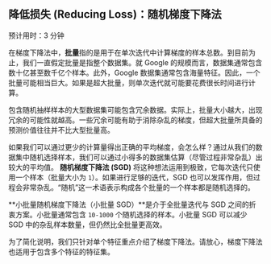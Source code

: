 ## 降低损失 (Reducing Loss)：随机梯度下降法

预计用时：3 分钟

在梯度下降法中，**批量**指的是用于在单次迭代中计算梯度的样本总数。到目前为止，我们一直假定批量是指整个数据集。就 Google 的规模而言，数据集通常包含数十亿甚至数千亿个样本。此外，Google 数据集通常包含海量特征。因此，一个批量可能相当巨大。如果是超大批量，则单次迭代就可能要花费很长时间进行计算。

包含随机抽样样本的大型数据集可能包含冗余数据。实际上，批量大小越大，出现冗余的可能性就越高。一些冗余可能有助于消除杂乱的梯度，但超大批量所具备的预测价值往往并不比大型批量高。

如果我们可以通过更少的计算量得出正确的平均梯度，会怎么样？通过从我们的数据集中随机选择样本，我们可以通过小得多的数据集估算（尽管过程非常杂乱）出较大的平均值。 **随机梯度下降法 (SGD)** 将这种想法运用到极致，它每次迭代只使用一个样本（批量大小为 `1`）。如果进行足够的迭代，SGD 也可以发挥作用，但过程会非常杂乱。“随机”这一术语表示构成各个批量的一个样本都是随机选择的。

**小批量随机梯度下降法（小批量 SGD）**是介于全批量迭代与 SGD 之间的折衷方案。小批量通常包含 `10-1000` 个随机选择的样本。小批量 SGD 可以减少 SGD 中的杂乱样本数量，但仍然比全批量更高效。

为了简化说明，我们只针对单个特征重点介绍了梯度下降法。请放心，梯度下降法也适用于包含多个特征的特征集。